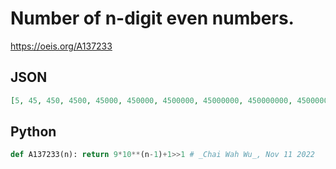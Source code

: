 # Number of n\-digit even numbers\.
https://oeis.org/A137233
## JSON
```JSON
[5, 45, 450, 4500, 45000, 450000, 4500000, 45000000, 450000000, 4500000000, 45000000000, 450000000000, 4500000000000, 45000000000000, 450000000000000, 4500000000000000, 45000000000000000, 450000000000000000]
```
## Python
```Python
def A137233(n): return 9*10**(n-1)+1>>1 # _Chai Wah Wu_, Nov 11 2022
```
